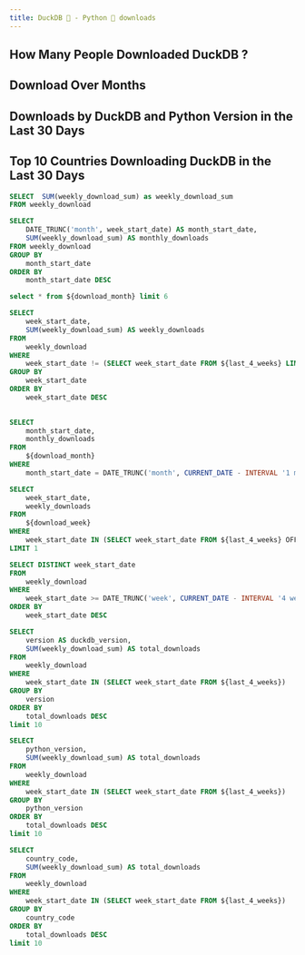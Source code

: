 ```yaml
---
title: DuckDB 🦆 - Python 🐍 downloads
---
```



## How Many People Downloaded DuckDB ?

<BigValue 
    title='Last week downloads'
    data={download_last_week} 
    value='weekly_downloads' 
    fmt='#,##0.00,,"M"'	
/>

<BigValue 
    title='Last month downloads'
    data={download_last_month} 
    value='monthly_downloads' 
    fmt='#,##0.00,,"M"'	
/>

<BigValue 
    title='Total download'
    data={count_over_month} 
    value='weekly_download_sum' 
    fmt='#,##0.00,,"M"'	
/>

## Download Over Months
<Grid cols=2>
<LineChart data = {download_week} y=weekly_downloads x=week_start_date  />

<DataTable data="{download_last_6_months}" search="false">
    <Column id="month_start_date" title="Month Start Date"/>
    <Column id="monthly_downloads" title="Monthly Downloads" />
</DataTable>
</Grid>

## Downloads by DuckDB and Python Version in the Last 30 Days
<Grid cols=2>
    <BarChart 
        data={download_duckdb_version}
        x=duckdb_version
        y=total_downloads 
        swapXY=true
    />
    <BarChart 
        data={download_python_version}
        x=python_version
        y=total_downloads 
        swapXY=true
    />
</Grid>

## Top 10 Countries Downloading DuckDB in the Last 30 Days

<BarChart 
    data={download_country}
    x=country_code
    y=total_downloads 
    swapXY=true
/>

```sql count_over_month
SELECT  SUM(weekly_download_sum) as weekly_download_sum
FROM weekly_download
```

```sql download_month
SELECT 
    DATE_TRUNC('month', week_start_date) AS month_start_date,
    SUM(weekly_download_sum) AS monthly_downloads
FROM weekly_download
GROUP BY 
    month_start_date
ORDER BY 
    month_start_date DESC
```

```sql download_last_6_months
select * from ${download_month} limit 6
```

```sql download_week 
SELECT 
    week_start_date,
    SUM(weekly_download_sum) AS weekly_downloads
FROM 
    weekly_download
WHERE 
    week_start_date != (SELECT week_start_date FROM ${last_4_weeks} LIMIT 1) -- skipping the current week as it's not complete
GROUP BY 
    week_start_date
ORDER BY 
    week_start_date DESC
 
```

```sql download_last_month
SELECT 
    month_start_date, 
    monthly_downloads
FROM 
    ${download_month}
WHERE 
    month_start_date = DATE_TRUNC('month', CURRENT_DATE - INTERVAL '1 month')
```

```sql download_last_week
SELECT 
    week_start_date, 
    weekly_downloads
FROM 
    ${download_week}
WHERE 
    week_start_date IN (SELECT week_start_date FROM ${last_4_weeks} OFFSET 1 LIMIT 1)
LIMIT 1
```

```sql last_4_weeks
SELECT DISTINCT week_start_date
FROM 
    weekly_download
WHERE 
    week_start_date >= DATE_TRUNC('week', CURRENT_DATE - INTERVAL '4 weeks')
ORDER BY 
    week_start_date DESC
```

```sql download_duckdb_version
SELECT 
    version AS duckdb_version,
    SUM(weekly_download_sum) AS total_downloads
FROM 
    weekly_download
WHERE 
    week_start_date IN (SELECT week_start_date FROM ${last_4_weeks})
GROUP BY 
    version
ORDER BY 
    total_downloads DESC
limit 10
```

```sql download_python_version
SELECT 
    python_version,
    SUM(weekly_download_sum) AS total_downloads
FROM 
    weekly_download
WHERE 
    week_start_date IN (SELECT week_start_date FROM ${last_4_weeks})
GROUP BY 
    python_version
ORDER BY 
    total_downloads DESC
limit 10
```

```sql download_country
SELECT 
    country_code,
    SUM(weekly_download_sum) AS total_downloads
FROM 
    weekly_download
WHERE 
    week_start_date IN (SELECT week_start_date FROM ${last_4_weeks})
GROUP BY 
    country_code
ORDER BY 
    total_downloads DESC
limit 10
```